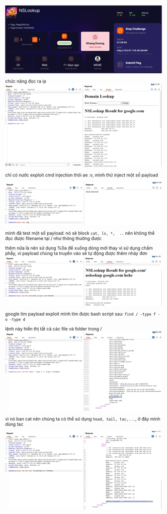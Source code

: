 ![image](../img/5.1.png)

chức năng đọc ra ip
![image](../img/5.2.png)

chỉ có nước exploit cmd injection thôi ae :v, mình thử inject một số payload

![image](../img/5.3.png)

mình đã test một số payload: nó sẽ block `cat, ls, *,  ..` nên không thể đọc được filename tại / như thông thường được

thêm nữa là nên sử dụng %0a để xuống dòng mới thay vì sử dụng chấm phẩy, vì payload chúng ta truyền vào sẽ tự động được thêm nháy đơn
![image](../img/5.4.png)

google tìm payload exploit mình tìm được bash script sau:
`find / -type f -o -type d
`

lệnh này hiển thị tất cả các file và folder trong /
![image](../img/5.5.png)

vì nó ban cat nên chúng ta có thể sử dụng `head, tail, tac,...`, ở đây mình dùng tac

![image](../img/5.6.png)

